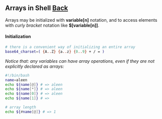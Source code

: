 ## Arrays in Shell [Back](./../Shell.md)

Arrays may be initialized with **variable[n]** notation, and to access elements with *curly bracket* notation like **$[variable[n]]**.

#### Initialization

```bash
# there is a convenient way of initializing an entire array
base64_charset=( {A..Z} {a..z} {0..9} + / = )
```

*Notice that: any variables can have array operations, even if they are not explicitly declared as arrays:*

```bash
#!/bin/bash
name=aleen
echo ${name[@]} # => aleen
echo ${name[*]} # => aleen
echo ${name[0]} # => aleen
echo ${name[1]} # => 

# array length
echo ${#name[@]} # => 1
```

